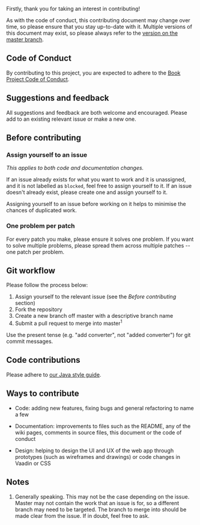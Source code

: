 Firstly, thank you for taking an interest in contributing!

As with the code of conduct, this contributing document may change over time, so please ensure that you stay up-to-date with it. Multiple versions of this document may exist, so please always refer to the [version on the master branch](https://github.com/knjk04/book-project/edit/master/CONTRIBUTING.md).

## Code of Conduct

By contributing to this project, you are expected to adhere to the [Book Project Code of Conduct](https://github.com/knjk04/book-project/blob/master/CODE_OF_CONDUCT.md). 

## Suggestions and feedback

All suggestions and feedback are both welcome and encouraged. Please add to an existing relevant issue or make a new one.

## Before contributing

### Assign yourself to an issue

*This applies to both code and documentation changes.*

If an issue already exists for what you want to work and it is unassigned, and it is not labelled as `blocked`, feel free to assign yourself to it. If an issue doesn't already exist, please create one and assign yourself to it. 

Assigning yourself to an issue before working on it helps to minimise the chances of duplicated work.

### One problem per patch

For every patch you make, please ensure it solves one problem. If you want to solve multiple problems, please spread them across multiple patches -- one patch per problem.

## Git workflow

Please follow the process below:

1. Assign yourself to the relevant issue (see the *Before contributing* section)
2. Fork the repository
3. Create a new branch off master with a descriptive branch name
4. Submit a pull request to merge into master<sup>1</sup>

Use the present tense (e.g. "add converter", not "added converter") for git commit messages.

## Code contributions

Please adhere to [our Java style guide](https://github.com/knjk04/book-project/blob/master/STYLEGUIDE.md).

## Ways to contribute

- Code: adding new features, fixing bugs and general refactoring to name a few

- Documentation: improvements to files such as the README, any of the wiki pages, comments in source files, this document or the code of conduct

- Design: helping to design the UI and UX of the web app through prototypes (such as wireframes and drawings) or code changes in Vaadin or CSS

## Notes
1. Generally speaking. This may not be the case depending on the issue. Master may not contain the work that an issue is for, so a different branch may need to be targeted. The branch to merge into should be made clear from the issue. If in doubt, feel free to ask.
